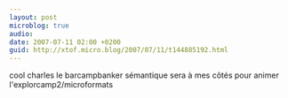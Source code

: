 ```yaml
---
layout: post
microblog: true
audio: 
date: 2007-07-11 02:00 +0200
guid: http://xtof.micro.blog/2007/07/11/t144885192.html
---
```

cool charles le barcampbanker sémantique  sera à mes côtés pour animer l'explorcamp2/microformats
